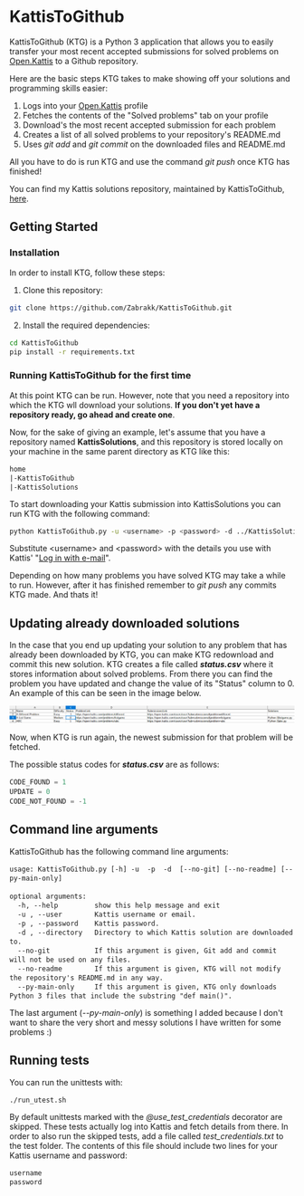 # KattisToGithub
KattisToGithub (KTG) is a Python 3 application that allows you to easily transfer your most recent accepted submissions for solved problems on [Open.Kattis](https://open.kattis.com/) to a Github repository.

Here are the basic steps KTG takes to make showing off your solutions and programming skills easier:
1. Logs into your [Open.Kattis](https://open.kattis.com/) profile
2. Fetches the contents of the "Solved problems" tab on your profile
3. Download's the most recent accepted submission for each problem
4. Creates a list of all solved problems to your repository's README.md
5. Uses _git add_ and _git commit_ on the downloaded files and README.md

All you have to do is run KTG and use the command _git push_ once KTG has finished!

You can find my Kattis solutions repository, maintained by KattisToGithub, [here](https://github.com/Zabrakk/Kattis-Solutions).

## Getting Started

### Installation
In order to install KTG, follow these steps:
1. Clone this repository:
```bash
git clone https://github.com/Zabrakk/KattisToGithub.git
```
2. Install the required dependencies:
```bash
cd KattisToGithub
pip install -r requirements.txt
```

### Running KattisToGithub for the first time
At this point KTG can be run. However, note that you need a repository into which the KTG wll download your solutions. **If you don't yet have a repository ready, go ahead and create one**.

Now, for the sake of giving an example, let's assume that you have a repository named **KattisSolutions**, and this repository is stored locally on your machine in the same parent directory as KTG like this:
```
home
|-KattisToGithub
|-KattisSolutions
```
To start downloading your Kattis submission into KattisSolutions you can run KTG with the following command:
```bash
python KattisToGithub.py -u <username> -p <password> -d ../KattisSolutions
```
Substitute \<username\> and \<password\> with the details you use with Kattis' "[Log in with e-mail](https://open.kattis.com/login/email?)".

Depending on how many problems you have solved KTG may take a while to run. However, after it has finished remember to _git push_ any commits KTG made. And thats it!

## Updating already downloaded solutions
In the case that you end up updating your solution to any problem that has already been downloaded by KTG, you can make KTG redownload and commit this new solution. KTG creates a file called **_status.csv_** where it stores information about solved problems. From there you can find the problem you have updated and change the value of its "Status" column to 0. An example of this can be seen in the image below.

![Status change](img/status_example.png)

Now, when KTG is run again, the newest submission for that problem will be fetched.

The possible status codes for **_status.csv_** are as follows:
```python
CODE_FOUND = 1
UPDATE = 0
CODE_NOT_FOUND = -1
```

## Command line arguments
KattisToGithub has the following command line arguments:
```
usage: KattisToGithub.py [-h] -u  -p  -d  [--no-git] [--no-readme] [--py-main-only]

optional arguments:
  -h, --help         show this help message and exit
  -u , --user        Kattis username or email.
  -p , --password    Kattis password.
  -d , --directory   Directory to which Kattis solution are downloaded to.
  --no-git           If this argument is given, Git add and commit will not be used on any files.
  --no-readme        If this argument is given, KTG will not modify the repository's README.md in any way.
  --py-main-only     If this argument is given, KTG only downloads Python 3 files that include the substring "def main()".
```
The last argument (_--py-main-only_) is something I added because I don't want to share the very short and messy solutions I have written for some problems :)


## Running tests
You can run the unittests with:
```bash
./run_utest.sh
```
By default unittests marked with the _@use_test_credentials_ decorator are skipped. These tests actually log into Kattis and fetch details from there. In order to also run the skipped tests, add a file called _test_credentials.txt_ to the test folder. The contents of this file should include two lines for your Kattis username and password:
```
username
password
```